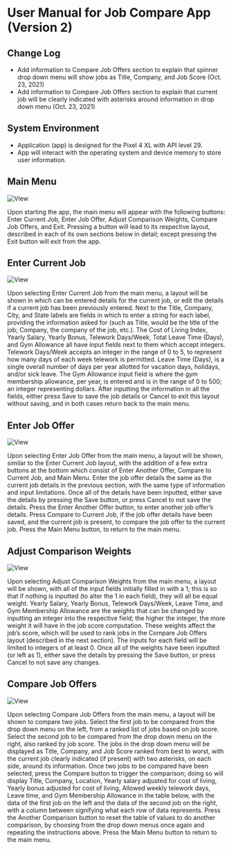 # User Manual for Job Compare App (Version 2)

## Change Log

* Add information to Compare Job Offers section to explain that spinner drop down menu will show jobs as Title, Company, and Job Score (Oct. 23, 2021)
* Add information to Compare Job Offers section to explain that current job will be clearly indicated with asterisks around information in drop down menu (Oct. 23, 2021)


## System Environment
* Application (app) is designed for the Pixel 4 XL with API level 29.
* App will interact with the operating system and device memory to store user information.

## Main Menu
![View](./images/MainMenu-View.png)

Upon starting the app, the main menu will appear with the following buttons: Enter Current Job, Enter Job Offer, Adjust Comparison Weights, Compare Job Offers, and Exit. Pressing a button will lead to its respective layout, described in each of its own sections below in detail; except pressing the Exit button will exit from the app.

## Enter Current Job
![View](./images/EnterCurrentJob-View.png)

Upon selecting Enter Current Job from the main menu, a layout will be shown in which can be entered details for the current job, or edit the details if a current job has been previously entered. Next to the Title, Company, City, and State labels are fields in which to enter a string for each label, providing the information asked for (such as Title, would be the title of the job; Company, the company of the job, etc.). The Cost of Living Index, Yearly Salary, Yearly Bonus, Telework Days/Week, Total Leave Time (Days), and Gym Allowance all have input fields next to them which accept integers. Telework Days/Week accepts an integer in the range of 0 to 5, to represent how many days of each week telework is permitted. Leave Time (Days), is a single overall number of days per year allotted for vacation days, holidays, and/or sick leave. The Gym Allowance input field is where the gym membership allowance, per year, is entered and is in the range of 0 to 500; an integer representing dollars. After inputting the information in all the fields, either press Save to save the job details or Cancel to exit this layout without saving, and in both cases return back to the main menu.

## Enter Job Offer
![View](./images/EnterJobOffer-View.png)

Upon selecting Enter Job Offer from the main menu, a layout will be shown, similar to the Enter Current Job layout, with the addition of a few extra buttons at the bottom which consist of Enter Another Offer, Compare to Current Job, and Main Menu. Enter the job offer details the same as the current job details in the previous section, with the same type of information and input limitations. Once all of the details have been inputted, either save the details by pressing the Save button, or press Cancel to not save the details. Press the Enter Another Offer button, to enter another job offer’s details. Press Compare to Current Job, if the job offer details have been saved, and the current job is present, to compare the job offer to the current job. Press the Main Menu button, to return to the main menu.

## Adjust Comparison Weights
![View](./images/AdjustComparisonWeights-View.png)

Upon selecting Adjust Comparison Weights from the main menu, a layout will be shown, with all of the input fields initially filled in with a 1; this is so that if nothing is inputted (to alter the 1 in each field), they will all be equal weight. Yearly Salary, Yearly Bonus, Telework Days/Week, Leave Time, and Gym Membership Allowance are the weights that can be changed by inputting an integer into the respective field; the higher the integer, the more weight it will have in the job score computation. These weights affect the job’s score, which will be used to rank jobs in the Compare Job Offers layout (described in the next section). The inputs for each field will be limited to integers of at least 0. Once all of the weights have been inputted (or left as 1), either save the details by pressing the Save button, or press Cancel to not save any changes.

## Compare Job Offers
![View](./images/CompareJobOffers-View.png)

Upon selecting Compare Job Offers from the main menu, a layout will be shown to compare two jobs. Select the first job to be compared from the drop down menu on the left, from a ranked list of jobs based on job score. Select the second job to be compared from the drop down menu on the right, also ranked by job score. The jobs in the drop down menu will be displayed as Title, Company, and Job Score ranked from best to worst, with the current job clearly indicated (if present) with two asterisks, on each side, around its information. Once two jobs to be compared have been selected, press the Compare button to trigger the comparison; doing so will display Title, Company, Location, Yearly salary adjusted for cost of living, Yearly bonus adjusted for cost of living, Allowed weekly telework days, Leave time, and Gym Membership Allowance in the table below, with the data of the first job on the left and the data of the second job on the right, with a column between signifying what each row of data represents. Press the Another Comparison button to reset the table of values to do another comparison, by choosing from the drop down menus once again and repeating the instructions above. Press the Main Menu button to return to the main menu.

